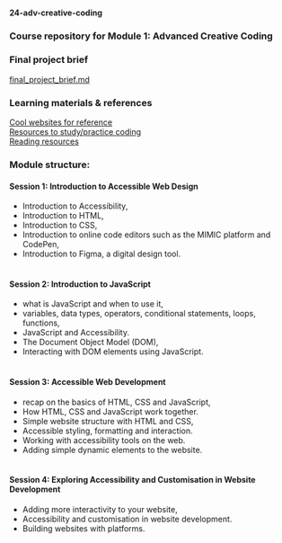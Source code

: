 #### 24-adv-creative-coding
### Course repository for Module 1: Advanced Creative Coding

### Final project brief
[final_project_brief.md](../final_project_brief.md)

### Learning materials & references
[Cool websites for reference](../cool_website_examples.md)<br>
[Resources to study/practice coding](../learning_resources.md)<br>
[Reading resources](../reading_resources.md)

### Module structure:
#### Session 1: Introduction to Accessible Web Design
- Introduction to Accessibility,
- Introduction to HTML,
- Introduction to CSS,
- Introduction to online code editors such as the MIMIC platform and CodePen,
- Introduction to Figma, a digital design tool.<br><br>

#### Session 2: Introduction to JavaScript
- what is JavaScript and when to use it,
- variables, data types, operators, conditional statements, loops, functions,
- JavaScript and Accessibility.
- The Document Object Model (DOM),
- Interacting with DOM elements using JavaScript.<br><br>

#### Session 3: Accessible Web Development
- recap on the basics of HTML, CSS and JavaScript,
- How HTML, CSS and JavaScript work together.
- Simple website structure with HTML and CSS,
- Accessible styling, formatting and interaction.
- Working with accessibility tools on the web.
- Adding simple dynamic elements to the website.<br><br>

#### Session 4: Exploring Accessibility and Customisation in Website Development
- Adding more interactivity to your website,
- Accessibility and customisation in website development.
- Building websites with platforms.<br><br>




